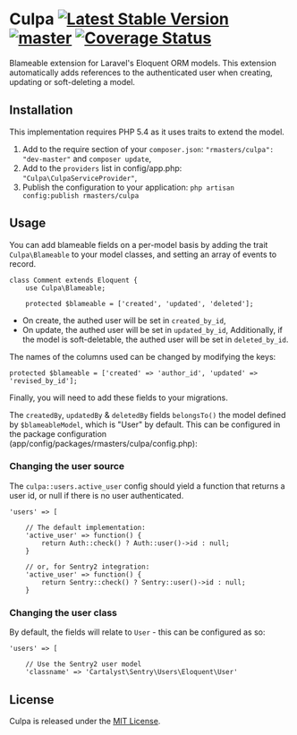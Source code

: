 # Culpa [![Latest Stable Version](https://poser.pugx.org/rmasters/culpa/v/stable.png)](https://packagist.org/packages/rmasters/culpa) [![master](https://travis-ci.org/rmasters/culpa.png?branch=master)](https://travis-ci.org/rmasters/culpa) [![Coverage Status](https://coveralls.io/repos/rmasters/culpa/badge.png)](https://coveralls.io/r/rmasters/culpa)


Blameable extension for Laravel's Eloquent ORM models. This extension
automatically adds references to the authenticated user when creating, updating
or soft-deleting a model.


## Installation

This implementation requires PHP 5.4 as it uses traits to extend the model.

1.  Add to the require section of your `composer.json`:
    `"rmasters/culpa": "dev-master"` and `composer update`,
2.  Add to the `providers` list in config/app.php:
    `"Culpa\CulpaServiceProvider"`,
3.  Publish the configuration to your application:
    `php artisan config:publish rmasters/culpa`


## Usage

You can add blameable fields on a per-model basis by adding the trait
`Culpa\Blameable` to your model classes, and setting an array of events to record.

    class Comment extends Eloquent {
        use Culpa\Blameable;

        protected $blameable = ['created', 'updated', 'deleted'];

*   On create, the authed user will be set in `created_by_id`,
*   On update, the authed user will be set in `updated_by_id`,
   Additionally, if the model is soft-deletable, the authed user will be set in
    `deleted_by_id`.

The names of the columns used can be changed by modifying the keys:

    protected $blameable = ['created' => 'author_id', 'updated' => 'revised_by_id'];

Finally, you will need to add these fields to your migrations.

The `createdBy`, `updatedBy` & `deletedBy` fields `belongsTo()` the model
defined by `$blameableModel`, which is "User" by default. This can be configured
in the package configuration (app/config/packages/rmasters/culpa/config.php):

### Changing the user source

The `culpa::users.active_user` config should yield a function that returns a
user id, or null if there is no user authenticated.

    'users' => [

        // The default implementation:
        'active_user' => function() {
            return Auth::check() ? Auth::user()->id : null;
        }

        // or, for Sentry2 integration:
        'active_user' => function() {
            return Sentry::check() ? Sentry::user()->id : null;
        }


### Changing the user class

By default, the fields will relate to `User` - this can be configured as so:

    'users' => [

        // Use the Sentry2 user model
        'classname' => 'Cartalyst\Sentry\Users\Eloquent\User'


## License

Culpa is released under the [MIT License](LICENSE).

